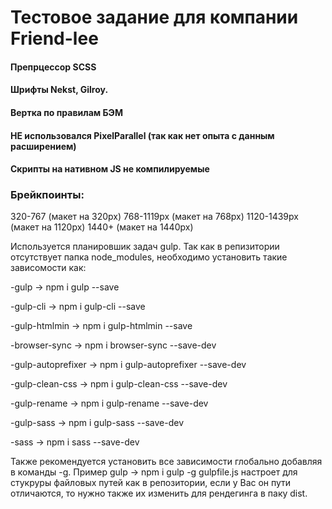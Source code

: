 # Тестовое задание для компании Friend-lee

#### Препрцессор SCSS

#### Шрифты Nekst, Gilroy.

#### Вертка по правилам БЭМ

#### НЕ использовался PixelParallel (так как нет опыта с данным расширением)

#### Cкрипты на нативном JS не компилируемые

### Брейкпоинты:
320-767 (макет на 320px)
768-1119px (макет на 768px)
1120-1439px (макет на 1120px)
1440+ (макет на 1440px)

 
Используется планировшик задач gulp. Так как в репизитории отсутствует папка node_modules, необходимо установить такие зависомости как: 


-gulp -> npm i gulp --save


-gulp-cli -> npm i gulp-cli --save


-gulp-htmlmin -> npm i gulp-htmlmin --save


-browser-sync -> npm i browser-sync --save-dev


-gulp-autoprefixer -> npm i gulp-autoprefixer --save-dev


-gulp-clean-css -> npm i gulp-clean-css --save-dev


-gulp-rename -> npm i gulp-rename --save-dev


-gulp-sass -> npm i gulp-sass --save-dev


-sass -> npm i sass --save-dev 

Также рекомендуется установить все зависимости глобально добавляя в команды -g. Пример gulp -> npm i gulp -g gulpfile.js настроет для стукруры файловых путей как в репозитории, если у Вас он пути отличаются, то нужно также их изменить для рендегинга в паку dist.




